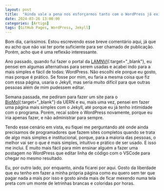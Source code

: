 ```yaml
---
layout: post
title:  "Ainda vale a pena nos esforçarmos tanto com o WordPress já existindo?"
date: 2024-03-26 13:00:00
categories: [Artigo]
tags: [GitHub Pages, WordPress, Jekyll]
---
```


Bom dia, caríssimos. Estou escrevendo esse breve comentário aqui, já que eu acho que não vai ter porte suficiente para ser chamado de publicação. Porém, acho que é uma reflexão interessante.

Ano passado, quando fui fazer o portal da [LAMNVI](https://lamnviuern.wordpress.com/){:target="_blank"}, eu pensei em algumas alternativas para serem usadas e acabei indo para a mais simples e fácil de todas: WordPress. Não escolhi ele porque eu gosto, mas porque é prático. Se fosse por mim, eu faria a mesma coisa que fiz com essa página, usaria o Jekyll, mas seria muito difícil para que outras pessoas além de mim pudessem editar.

Semana passada, me pediram para fazer um site para o [BioMol](https://biomoluern.com.br/){:target="_blank"} da UERN e eu, mais uma vez, pensei em fazer uma página mais simples com o Jekyll, até porque eu já tenho intimidade com o programa. Porém, recaí sobre o WordPress novamente, porque eu iria apenas fazer, e não administrar para sempre.

Tendo esse cenário em vista, eu fiquei me perguntando até onde ainda precisamos de programadores que fazem sites completos quando se trata de algo mais simples e institucional, porque, para a maioria das pessoas, o melhor vai ser o que é mais simples, intuitivo e prático de ser usado. E isso me inclui. É muito mais fácil para mim ensinar alguém a fazer uma postagem no WordPress que editar linha de código com o VSCode para chegar no mesmo resultado.

Eu, por outro lado, por enquanto, ainda ficarei por aqui. Gosto da liberdade que eu tenho em fazer a minha própria página como eu quero sem ter que pagar nada a mais por isso e gosto ainda mais de ficar mexendo numa tela preta com um monte de letrinhas brancas e coloridas por horas.
